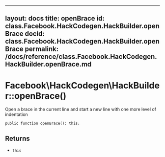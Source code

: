 
***

layout: docs
title: openBrace
id: class.Facebook.HackCodegen.HackBuilder.openBrace
docid: class.Facebook.HackCodegen.HackBuilder.openBrace
permalink: /docs/reference/class.Facebook.HackCodegen.HackBuilder.openBrace.md
---







# Facebook\\HackCodegen\\HackBuilder::openBrace()




Open a brace in the current line and start a new line
with one more level of indentation




``` Hack
public function openBrace(): this;
```




## Returns




* ` this `